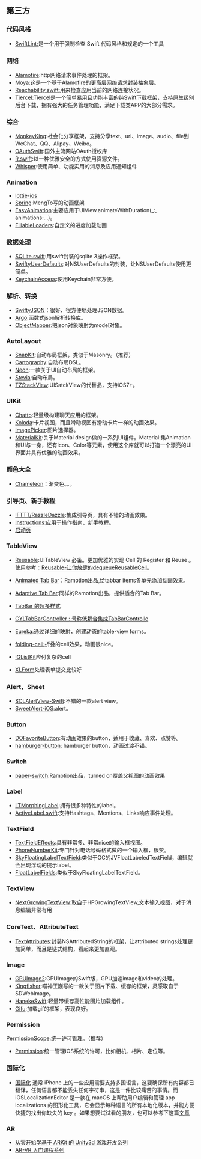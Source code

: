  ## 第三方
  

### 代码风格
- [SwiftLint:](https://github.com/realm/SwiftLint)是一个用于强制检查 Swift 代码风格和规定的一个工具

### 网络
- [Alamofire](https://link.juejin.im/?target=https%3A%2F%2Fgithub.com%2FAlamofire%2FAlamofire):http网络请求事件处理的框架。
- [Moya](https://link.juejin.im/?target=https%3A%2F%2Fgithub.com%2FMoya%2FMoya):这是一个基于Alamofire的更高层网络请求封装抽象层。
- [Reachability.swift:](https://link.juejin.im/?target=https%3A%2F%2Fgithub.com%2Fashleymills%2FReachability.swift)用来检查应用当前的网络连接状况。
- [Tiercel:](https://github.com/Danie1s/Tiercel)Tiercel是一个简单易用且功能丰富的纯Swift下载框架，支持原生级别后台下载，拥有强大的任务管理功能，满足下载类APP的大部分需求。

### 综合

- [MonkeyKing](https://link.juejin.im/?target=https%3A%2F%2Fgithub.com%2Fnixzhu%2FMonkeyKing):社会化分享框架，支持分享text、url、image、audio、file到WeChat、QQ、Alipay、Weibo。
- [OAuthSwift](https://link.juejin.im/?target=https%3A%2F%2Fgithub.com%2FOAuthSwift%2FOAuthSwift):国外主流网站OAuth授权库
- [R.swift](https://link.juejin.im/?target=https%3A%2F%2Fgithub.com%2Fmac-cain13%2FR.swift):以一种优雅安全的方式使用资源文件。
- [Whisper](https://link.juejin.im/?target=https%3A%2F%2Fgithub.com%2Fhyperoslo%2FWhisper):使用简单、功能实用的消息及应用通知组件


### Animation

- [lottie-ios](https://github.com/airbnb/lottie-ios)
- [Spring](https://link.juejin.im/?target=https%3A%2F%2Fgithub.com%2FMengTo%2FSpring):MengTo写的动画框架
- [EasyAnimation](https://link.juejin.im/?target=https%3A%2F%2Fgithub.com%2Ficanzilb%2FEasyAnimation):主要应用于UIView.animateWithDuration(_:, animations:...)。
- [FillableLoaders](https://link.juejin.im/?target=https%3A%2F%2Fgithub.com%2Fpoolqf%2FFillableLoaders):自定义的进度加载动画


### 数据处理

- [SQLite.swift](https://link.juejin.im/?target=https%3A%2F%2Fgithub.com%2Fstephencelis%2FSQLite.swift):用swift封装的sqlite 3操作框架。
- [SwiftyUserDefaults](https://link.juejin.im/?target=https%3A%2F%2Fgithub.com%2Fradex%2FSwiftyUserDefaults):对NSUserDefaults的封装，让NSUserDefaults使用更简单。
- [KeychainAccess](https://link.juejin.im/?target=https%3A%2F%2Fgithub.com%2Fkishikawakatsumi%2FKeychainAccess):使用Keychain非常方便。



### 解析、转换

- [SwiftyJSON](https://link.juejin.im/?target=https%3A%2F%2Fgithub.com%2FSwiftyJSON%2FSwiftyJSON)：很好、很方便地处理JSON数据。
- [Argo](https://link.juejin.im/?target=https%3A%2F%2Fgithub.com%2Fthoughtbot%2FArgo):函数式json解析转换库。
- [ObjectMapper](https://link.juejin.im/?target=https%3A%2F%2Fgithub.com%2FHearst-DD%2FObjectMapper):把json对象映射为model对象。



### AutoLayout

- [SnapKit](https://link.juejin.im/?target=https%3A%2F%2Fgithub.com%2FSnapKit%2FSnapKit):自动布局框架，类似于Masonry。（推荐）
- [Cartography](https://link.juejin.im/?target=https%3A%2F%2Fgithub.com%2Frobb%2FCartography):自动布局DSL。
- [Neon](https://link.juejin.im/?target=https%3A%2F%2Fgithub.com%2Fmamaral%2FNeon):一款关于UI自动布局的框架。
- [Stevia](https://link.juejin.im/?target=https%3A%2F%2Fgithub.com%2Fs4cha%2FStevia):自动布局。
- [TZStackView](https://link.juejin.im/?target=https%3A%2F%2Fgithub.com%2Ftomvanzummeren%2FTZStackView):UISatckView的代替品，支持iOS7+。


### UIKit

- [Chatto](https://link.juejin.im/?target=https%3A%2F%2Fgithub.com%2Fbadoo%2FChatto):轻量级构建聊天应用的框架。
- [Koloda](https://link.juejin.im/?target=https%3A%2F%2Fgithub.com%2FYalantis%2FKoloda):卡片视图，而且滑动视图有滑动卡片一样的动画效果。
- [ImagePicker](https://link.juejin.im/?target=https%3A%2F%2Fgithub.com%2Fhyperoslo%2FImagePicker):图片选择器。
- [MaterialKit](https://link.juejin.im/?target=https%3A%2F%2Fgithub.com%2FCosmicMind%2FMaterial):关于Material design做的一系列UI组件。Material:集Animation和UI与一身，还有Icon、Color等元素，使用这个库就可以打造一个漂亮的UI界面并具有优雅的动画效果。

### 颜色大全

- [Chameleon](https://github.com/viccalexander/Chameleon)：渐变色。。。


 ### 引导页、新手教程

- [IFTTT/RazzleDazzle](https://link.juejin.im/?target=https%3A%2F%2Fgithub.com%2FIFTTT%2FRazzleDazzle):集成引导页，具有不错的动画效果。
- [Instructions](https://link.juejin.im/?target=https%3A%2F%2Fgithub.com%2Fephread%2FInstructions):应用于操作指南、新手教程。
- [启动页](https://github.com/CoderZhuXH/XHLaunchAd )


### TableView
- [Reusable](https://github.com/AliSoftware/Reusable):UITableView 必备。更加优雅的实现 Cell 的 Register 和 Reuse 。使用参考：[Reusable-让你放肆的dequeueReusableCell](https://www.jianshu.com/p/255e02337176)。
- [Animated Tab Bar](https://link.juejin.im/?target=https%3A%2F%2Fgithub.com%2FRamotion%2Fanimated-tab-bar)：Ramotion出品,给tabbar items各单元添加动画效果。
- [Adaptive Tab Bar](https://link.juejin.im/?target=https%3A%2F%2Fgithub.com%2FRamotion%2Fadaptive-tab-bar):同样的Ramotion出品，提供适合的Tab Bar。
- [TabBar 的超多样式](https://github.com/eggswift/ESTabBarController)
- [CYLTabBarController : 号称低耦合集成TabBarControlle](https://github.com/ChenYilong/CYLTabBarController)

- [Eureka](https://link.juejin.im/?target=https%3A%2F%2Fgithub.com%2Fxmartlabs%2FEureka):通过详细的映射，创建动态的table-view forms。
- [folding-cell:](https://link.juejin.im/?target=https%3A%2F%2Fgithub.com%2FRamotion%2Ffolding-cell)折叠的cell效果，动画很nice。
- [IGListKit](https://github.com/Instagram/IGListKit)应付复杂的cell
- [XLForm](https://github.com/xmartlabs/XLForm)处理表单提交比较好

### Alert、Sheet

- [SCLAlertView-Swift](https://link.juejin.im/?target=https%3A%2F%2Fgithub.com%2Fvikmeup%2FSCLAlertView-Swift):不错的一款alert view。
- [SweetAlert-iOS](https://link.juejin.im/?target=https%3A%2F%2Fgithub.com%2Fcodestergit%2FSweetAlert-iOS):alert。


### Button

- [DOFavoriteButton](https://link.juejin.im/?target=https%3A%2F%2Fgithub.com%2Fokmr-d%2FDOFavoriteButton):有动画效果的button，适用于收藏、喜欢、点赞等。
- [hamburger-button](https://link.juejin.im/?target=https%3A%2F%2Fgithub.com%2Frobb%2Fhamburger-button): hamburger button，动画过渡不错。

### Switch

- [paper-switch](https://link.juejin.im/?target=https%3A%2F%2Fgithub.com%2FRamotion%2Fpaper-switch):Ramotion出品，turned on覆盖父视图的动画效果

### Label

- [LTMorphingLabel](https://link.juejin.im/?target=https%3A%2F%2Fgithub.com%2Flexrus%2FLTMorphingLabel):拥有很多种特性的label。
- [ActiveLabel.swift](https://link.juejin.im/?target=https%3A%2F%2Fgithub.com%2Foptonaut%2FActiveLabel.swift):支持Hashtags、Mentions、Links响应事件处理。


### TextField

- [TextFieldEffects](https://link.juejin.im/?target=https%3A%2F%2Fgithub.com%2Fraulriera%2FTextFieldEffects):具有非常多、非常nice的输入框视图。
- [PhoneNumberKit](https://link.juejin.im/?target=https%3A%2F%2Fgithub.com%2Fmarmelroy%2FPhoneNumberKit):专门针对电话号码格式做的一个输入框，很赞。
- [SkyFloatingLabelTextField](https://link.juejin.im/?target=https%3A%2F%2Fgithub.com%2FSkyscanner%2FSkyFloatingLabelTextField):类似于OC的JVFloatLabeledTextField，编辑就会出现浮动的提示label。
- [FloatLabelFields](https://link.juejin.im/?target=https%3A%2F%2Fgithub.com%2FFahimF%2FFloatLabelFields):类似于SkyFloatingLabelTextField。

### TextView

- [NextGrowingTextView](https://link.juejin.im/?target=https%3A%2F%2Fgithub.com%2Fmuukii%2FNextGrowingTextView):取自于HPGrowingTextView,文本输入视图，对于消息编辑非常有用


### CoreText、AttributeText
- [TextAttributes](https://link.juejin.im/?target=https%3A%2F%2Fgithub.com%2Fdelba%2FTextAttributes):封装NSAttributedString的框架，让attributed strings处理更加简单，而且是链式结构，看起来更加直观。



### Image

- [ GPUImage2](https://link.juejin.im/?target=https%3A%2F%2Fgithub.com%2FBradLarson%2FGPUImage2):GPUImage的Swift版，GPU加速image和video的处理。
- [Kingfisher](https://link.juejin.im/?target=https%3A%2F%2Fgithub.com%2Fonevcat%2FKingfisher):喵神王巍写的一款关于图片下载、缓存的框架，灵感取自于SDWebImage。
- [HanekeSwift](https://link.juejin.im/?target=https%3A%2F%2Fgithub.com%2FHaneke%2FHanekeSwift):轻量带缓存高性能图片加载组件。
- [Gifu](https://link.juejin.im/?target=https%3A%2F%2Fgithub.com%2Fkaishin%2FGifu):加载gif的框架，表现良好。
 

### Permission

[PermissionScope](https://link.juejin.im/?target=https%3A%2F%2Fgithub.com%2Fnickoneill%2FPermissionScope):统一许可管理。（推荐）
- [Permission](https://link.juejin.im/?target=https%3A%2F%2Fgithub.com%2Fdelba%2FPermission):统一管理iOS系统的许可，比如相机、相片、定位等。





### 国际化
-  [国际化](https://github.com/igorkulman/iOSLocalizationEditor)
通常 iPhone 上的一些应用需要支持多国语言，这要确保所有内容都已翻译，任何语言都不能丢失任何字符串，这是一件比较痛苦的事情。而 iOSLocalizationEditor 是一款在 macOS 上帮助用户编辑和管理 app localizations 的图形化工具，它会显示每种语言的所有本地化版本，并能方便快捷的找出你缺失的 key 。如果想要试试看的朋友，也可以参考下这篇[文章](https://blog.kulman.sk/checking-for-missing-translations-in-ios/)


### AR

- [从零开始学基于 ARKit 的 Unity3d 游戏开发系列](https://zhuanlan.zhihu.com/p/32224102)
- [AR-VR 入门课程系列](https://github.com/eseedo/AR-VRCourse)
